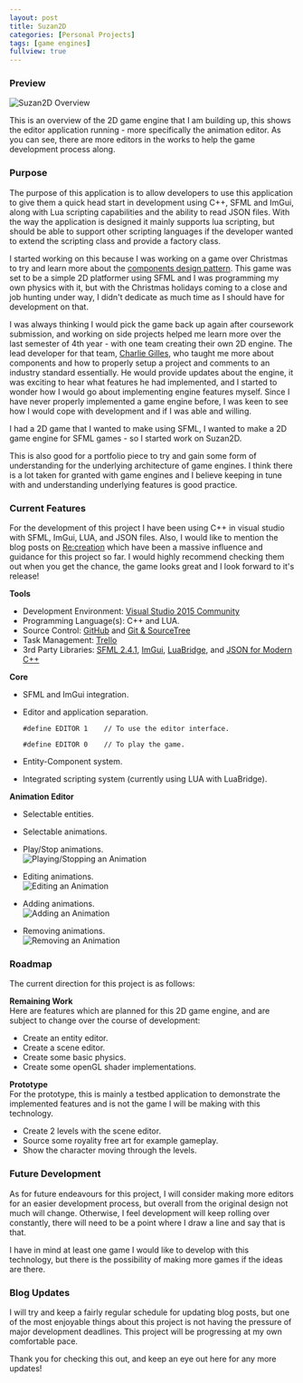 ```yaml
---
layout: post
title: Suzan2D
categories: [Personal Projects]
tags: [game engines]
fullview: true
---
```


### Preview
![Suzan2D Overview](https://preview.ibb.co/desR0v/editor_overview.png)

This is an overview of the 2D game engine that I am building up, this shows the editor application running - more specifically the animation editor. As you can see, there are more editors in the works to help the game development process along.

### Purpose
The purpose of this application is to allow developers to use this application to give them a quick head start in development using C++, SFML and ImGui, along with Lua scripting capabilities and the ability to read JSON files. With the way the application is designed it mainly supports lua scripting, but should be able to support other scripting languages if the developer wanted to extend the scripting class and provide a factory class.

I started working on this because I was working on a game over Christmas to try and learn more about the [components design pattern](http://gameprogrammingpatterns.com/component.html). This game was set to be a simple 2D platformer using SFML and I was programming my own physics with it, but with the Christmas holidays coming to a close and job hunting under way, I didn't dedicate as much time as I should have for development on that.

I was always thinking I would pick the game back up again after coursework submission, and working on side projects helped me learn more over the last semester of 4th year - with one team creating their own 2D engine. The lead developer for that team, [Charlie Gilles](http://charliegillies.com/), who taught me more about components and how to properly setup a project and comments to an industry standard essentially. He would provide updates about the engine, it was exciting to hear what features he had implemented, and I started to wonder how I would go about implementing engine features myself. Since I have never properly implemented a game engine before, I was keen to see how I would cope with development and if I was able and willing.

I had a 2D game that I wanted to make using SFML, I wanted to make a 2D game engine for SFML games - so I started work on Suzan2D.

This is also good for a portfolio piece to try and gain some form of understanding for the underlying architecture of game engines. I think there is a lot taken for granted with game engines and I believe keeping in tune with and understanding underlying features is good practice.

### Current Features
For the development of this project I have been using C++ in visual studio with SFML, ImGui, LUA, and JSON files. Also, I would like to mention the blog posts on [Re:creation](https://eliasdaler.wordpress.com/) which have been a massive influence and guidance for this project so far. I would highly recommend checking them out when you get the chance, the game looks great and I look forward to it's release!

**Tools**
* Development Environment: [Visual Studio 2015 Community](https://www.visualstudio.com/downloads/)
* Programming Language(s): C++ and LUA.
* Source Control: [GitHub](https://github.com/) and [Git & SourceTree](https://www.sourcetreeapp.com/)
* Task Management: [Trello](https://trello.com/)
* 3rd Party Libraries: [SFML 2.4.1](https://www.sfml-dev.org/download/sfml/2.4.1/), [ImGui](https://github.com/ocornut/imgui), [LuaBridge](https://github.com/vinniefalco/LuaBridge), and [JSON for Modern C++](https://github.com/nlohmann/json)

**Core**
* SFML and ImGui integration.
* Editor and application separation.
	```
	#define EDITOR 1	// To use the editor interface.
	```

	```
	#define EDITOR 0	// To play the game.
	```
* Entity-Component system.
* Integrated scripting system (currently using LUA with LuaBridge).

**Animation Editor**
* Selectable entities.
* Selectable animations.
* Play/Stop animations.  
![Playing/Stopping an Animation](https://media.giphy.com/media/xUA7bgRXmxnUaCSj7i/giphy.gif)

* Editing animations.  
![Editing an Animation](https://media.giphy.com/media/3og0IU4qSf8F7mkz5u/giphy.gif)

* Adding animations.  
![Adding an Animation](https://media.giphy.com/media/xUA7aS8CcGn4cHVs6Q/giphy.gif)

* Removing animations.  
![Removing an Animation](https://media.giphy.com/media/3og0Iu8JC66dsO0BHy/giphy.gif)

### Roadmap
The current direction for this project is as follows:  

**Remaining Work**  
Here are features which are planned for this 2D game engine, and are subject to change over the course of development:

* Create an entity editor.
* Create a scene editor.
* Create some basic physics.
* Create some openGL shader implementations.

**Prototype**  
For the prototype, this is mainly a testbed application to demonstrate the implemented features and is not the game I will be making with this technology.

* Create 2 levels with the scene editor.
* Source some royality free art for example gameplay.
* Show the character moving through the levels.

### Future Development
As for future endeavours for this project, I will consider making more editors for an easier development process, but overall from the original design not much will change. Otherwise, I feel development will keep rolling over constantly, there will need to be a point where I draw a line and say that is that.

I have in mind at least one game I would like to develop with this technology, but there is the possibility of making more games if the ideas are there.

### Blog Updates
I will try and keep a fairly regular schedule for updating blog posts, but one of the most enjoyable things about this project is not having the pressure of major development deadlines. This project will be progressing at my own comfortable pace.

Thank you for checking this out, and keep an eye out here for any more updates!